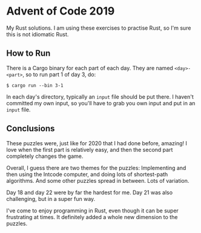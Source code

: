 # Advent of Code 2019

My Rust solutions. I am using these exercises to practise Rust, so I'm sure this is not idiomatic Rust.

## How to Run

There is a Cargo binary for each part of each day. They are named `<day>-<part>`, so to run part 1 of day
3, do:

```
$ cargo run --bin 3-1
```

In each day's directory, typically an `input` file should be put there. I haven't committed my own input,
so you'll have to grab you own input and put in an `input` file.

## Conclusions

These puzzles were, just like for 2020 that I had done before, amazing! I love when the first part is
relatively easy, and then the second part completely changes the game.

Overall, I guess there are two themes for the puzzles: Implementing and then using the Intcode computer,
and doing lots of shortest-path algorithms. And some other puzzles spread in between. Lots of variation.

Day 18 and day 22 were by far the hardest for me. Day 21 was also challenging, but in a super fun way.

I've come to enjoy programming in Rust, even though it can be super frustrating at times. It definitely
added a whole new dimension to the puzzles.
